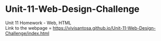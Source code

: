 # Unit-11-Web-Design-Challenge
Unit 11 Homework - Web, HTML  
Link to the webpage = https://vivisantosa.github.io/Unit-11-Web-Design-Challenge/index.html
